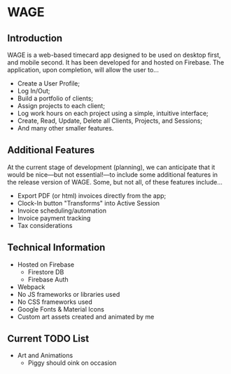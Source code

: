 # WAGE

## Introduction

WAGE is a web-based timecard app designed to be used on desktop first, and mobile second. It has been developed for and hosted on Firebase. The application, upon completion, will allow the user to...

  * Create a User Profile;
  * Log In/Out;
  * Build a portfolio of clients;
  * Assign projects to each client;
  * Log work hours on each project using a simple, intuitive interface;
  * Create, Read, Update, Delete all Clients, Projects, and Sessions;
  * And many other smaller features.

## Additional Features

At the current stage of development (planning), we can anticipate that it would be nice—but not essential!—to include some additional features in the release version of WAGE. Some, but not all, of these features include...

  * Export PDF (or html) invoices directly from the app;
  * Clock-In button "Transforms" into Active Session
  * Invoice scheduling/automation
  * Invoice payment tracking
  * Tax considerations

## Technical Information

  * Hosted on Firebase
    * Firestore DB
    * Firebase Auth
  * Webpack
  * No JS frameworks or libraries used
  * No CSS frameworks used
  * Google Fonts & Material Icons
  * Custom art assets created and animated by me

## Current TODO List

  * Art and Animations
    * Piggy should oink on occasion
